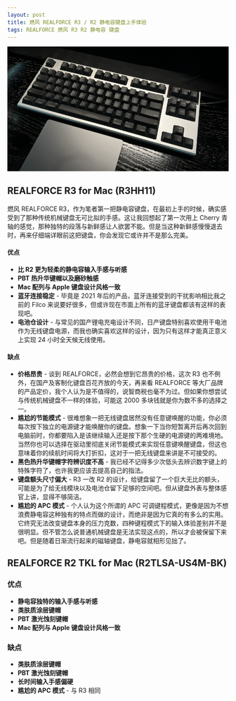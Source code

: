 ```yaml
---
layout: post
title: 燃风 REALFORCE R3 / R2 静电容键盘上手体验
tags: REALFORCE 燃风 R3 R2 静电容 键盘
---
```


![REALFORCE R2 TKL for Mac](/public/images/realforce_r2_for_mac.png "REALFORCE R2 TKL for Mac")

## REALFORCE R3 for Mac (R3HH11)

燃风 REALFORCE R3，作为笔者第一把静电容键盘，在最初上手的时候，确实感受到了那种传统机械键盘无可比拟的手感。这让我回想起了第一次用上 Cherry 青轴的感觉，那种独特的段落与新鲜感让人欲罢不能。但是当这种新鲜感慢慢退去时，再来仔细端详眼前这把键盘，你会发现它或许并不是那么完美。

#### 优点

* **比 R2 更为轻柔的静电容输入手感与听感**
* **PBT 热升华键帽以及磨砂触感**
* **Mac 配列与 Apple 键盘设计风格一致**
* **蓝牙连接稳定** - 毕竟是 2021 年后的产品，蓝牙连接受到的干扰影响相比我之前的 Filco 来说要好很多，但或许现在市面上所有的蓝牙键盘都该有这样的表现吧。
* **电池仓设计** - 与常见的国产锂电充电设计不同，日产键盘特别喜欢使用干电池作为无线键盘电源，而我也确实喜欢这样的设计，因为只有这样才能真正意义上实现 24 小时全天候无线使用。

#### 缺点

* **价格昂贵** - 谈到 REALFORCE，必然会想到它昂贵的价格，这次 R3 也不例外，在国产及客制化键盘百花齐放的今天，再来看 REALFORCE 等大厂品牌的产品定价，我个人认为是不值得的，说智商税也毫不为过。但如果你想尝试与传统机械键盘不一样的体验，可能这 2000 多块钱就是你为数不多的选择之一。
* **尴尬的节能模式** - 很难想象一把无线键盘居然没有任意键唤醒的功能，你必须每次按下独立的电源键才能唤醒你的键盘。想象一下当你短暂离开后再次回到电脑前时，你都要陷入是该继续输入还是按下那个生硬的电源键的两难境地。当然你也可以选择在驱动里彻底关闭节能模式来实现任意键唤醒键盘，但这也意味着你的续航时间将大打折扣，这对于一把无线键盘来讲是不可接受的。
* **黑色热升华键帽字符辨识度不高** - 我已经不记得多少次低头去辨识数字键上的特殊字符了，也许我更应该去提高自己的指法。
* **键盘额头尺寸偏大** - R3 一改 R2 的设计，给键盘留了一个巨大无比的额头，可能是为了给无线模块以及电池仓留下足够的空间吧。但从键盘外表与整体感官上讲，显得不够简洁。
* **尴尬的 APC 模式** - 个人认为这个所谓的 APC 可调键程模式，更像是因为不想浪费静电容这种独有的特点而做的设计，而绝非是因为它真的有多么的实用。它终究无法改变键盘本身的压力克数，四种键程模式下的输入体验差别并不是很明显。但不管怎么说普通机械键盘是无法实现这点的，所以才会被保留下来吧。但是随着日渐流行起来的磁轴键盘，静电容就相形见拙了。

## REALFORCE R2 TKL for Mac (R2TLSA-US4M-BK)

### 优点

* **静电容独特的输入手感与听感**
* **类肤质涂层键帽**
* **PBT 激光蚀刻键帽**
* **Mac 配列与 Apple 键盘设计风格一致**

### 缺点

* **类肤质涂层键帽**
* **PBT 激光蚀刻键帽**
* **长时间输入手感偏硬**
* **尴尬的 APC 模式** - 与 R3 相同

